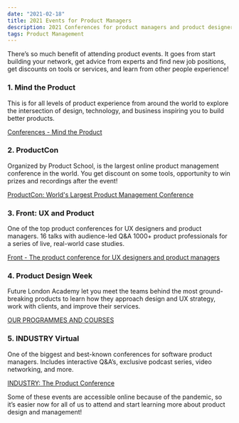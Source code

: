```yaml
---
date: "2021-02-18"
title: 2021 Events for Product Managers
description: 2021 Conferences for product managers and product designers you cannot miss!
tags: Product Management
---
```


There’s so much benefit of attending product events. It goes from start building your network, get advice from experts and find new job positions, get discounts on tools or services, and learn from other people experience!


### 1. Mind the Product

This is for all levels of product experience from around the world to explore the intersection of design, technology, and business inspiring you to build better products.

[Conferences - Mind the Product](http://www.mindtheproduct.com/conferences/)


### 2. ProductCon

Organized by Product School, is the largest online product management conference in the world. You get discount on some tools, opportunity to win prizes and recordings after the event!

[ProductCon: World's Largest Product Management Conference](http://productschool.com/productcon/)


### 3. Front: UX and Product

One of the top product conferences for UX designers and product managers. 16 talks with audience-led Q&A 1000+ product professionals for a series of live, real-world case studies.

[Front - The product conference for UX designers and product managers](http://www.frontutah.com/conference/)


### 4. Product Design Week

Future London Academy let you meet the teams behind the most ground-breaking products to learn how they approach design and UX strategy, work with clients, and improve their services.

[OUR PROGRAMMES AND COURSES](http://futurelondonacademy.co.uk/en/courses)


### 5. INDUSTRY Virtual

One of the biggest and best-known conferences for software product managers. Includes interactive Q&A’s, exclusive podcast series, video networking, and more.

[INDUSTRY: The Product Conference](http://www.industryconference.com/)


Some of these events are accessible online because of the pandemic, so it’s easier now for all of us to attend and start learning more about product design and management!
